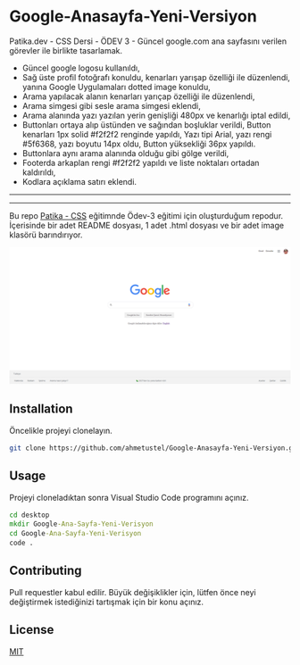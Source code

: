 # Google-Anasayfa-Yeni-Versiyon

Patika.dev - CSS Dersi - ÖDEV 3 - Güncel google.com ana sayfasını verilen görevler ile birlikte tasarlamak.

- Güncel google logosu kullanıldı,
- Sağ üste profil fotoğrafı konuldu, kenarları yarışap özelliği ile düzenlendi, yanına Google Uygulamaları dotted image konuldu,
- Arama yapılacak alanın kenarları yarıçap özelliği ile düzenlendi,
- Arama simgesi gibi sesle arama simgesi eklendi,
- Arama alanında yazı yazılan yerin genişliği 480px ve kenarlığı iptal edildi,
- Buttonları ortaya alıp üstünden ve sağından boşluklar verildi, Button kenarları 1px solid #f2f2f2 renginde yapıldı, Yazı tipi Arial, yazı rengi #5f6368, yazı boyutu 14px oldu, Button yüksekliği 36px yapıldı.
- Buttonlara aynı arama alanında olduğu gibi gölge verildi,
- Footerda arkaplan rengi #f2f2f2 yapıldı ve liste noktaları ortadan kaldırıldı,
- Kodlara açıklama satırı eklendi.

---

---

Bu repo [Patika - CSS](https://app.patika.dev/courses/css/odev2) eğitimnde Ödev-3 eğitimi için oluşturduğum repodur. İçerisinde bir adet README dosyası, 1 adet .html dosyası ve bir adet image klasörü barındırıyor.

![Gif](/image/Google.png)

## Installation

Öncelikle projeyi clonelayın.

```bash
git clone https://github.com/ahmetustel/Google-Anasayfa-Yeni-Versiyon.git
```

## Usage

Projeyi cloneladıktan sonra Visual Studio Code programını açınız.

```cmd
cd desktop
mkdir Google-Ana-Sayfa-Yeni-Verisyon
cd Google-Ana-Sayfa-Yeni-Verisyon
code .
```

## Contributing

Pull requestler kabul edilir. Büyük değişiklikler için, lütfen önce neyi değiştirmek istediğinizi tartışmak için bir konu açınız.

## License

[MIT](https://choosealicense.com/licenses/mit/)
